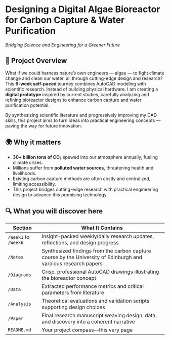 # Designing a Digital Algae Bioreactor for Carbon Capture & Water Purification  
*Bridging Science and Engineering for a Greener Future*

## 🚀 Project Overview
What if we could harness nature’s own engineers — algae — to fight climate change and clean our water, all through cutting-edge design and research?
This **6-week self-paced** journey combines AutoCAD modeling with scientific research. Instead of building physical hardware, I am creating a **digital prototype** inspired by current studies, carefully analyzing and refining bioreactor designs to enhance carbon capture and water purification potential.

By synthesizing scientific literature and progressively improving my CAD skills, this project aims to turn ideas into practical engineering concepts — paving the way for future innovation.

## 🌍 Why it matters
 - **30+ billion tons of CO₂** spewed into our atmosphere annually, fueling climate crises.
 - Millions suffer from **polluted water sources**, threatening health and livelihoods.
 - Existing carbon capture methods are often costly and centralized, limiting accessibility.
 - This project bridges cutting-edge research with practical engineering design to advance this promising technology.

## 🔍 What you will discover here

 Section             | What It Contains                                           |
|---------------------|------------------------------------------------------------|
| `/Week1` to `/Week6` | Insight-packed weekly/daily research updates, reflections, and design progress |
| `/Notes`            | Synthesized findings from the carbon capture course by the University of Edinburgh and varoious research papers  |
| `/Diagrams`         | Crisp, professional AutoCAD drawings illustrating the bioreactor concept |
| `/Data`             | Extracted performance metrics and critical parameters from literature |
| `/Analysis`         | Theoretical evaluations and validation scripts supporting design choices |
| `/Paper`            | Final research manuscript weaving design, data, and discovery into a coherent narrative |
| `README.md`         | Your project compass—this very page                      
